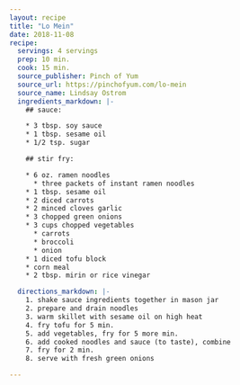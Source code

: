 ```yaml
---
layout: recipe
title: "Lo Mein"
date: 2018-11-08
recipe:
  servings: 4 servings
  prep: 10 min.
  cook: 15 min.
  source_publisher: Pinch of Yum
  source_url: https://pinchofyum.com/lo-mein
  source_name: Lindsay Ostrom
  ingredients_markdown: |-
    ## sauce:

    * 3 tbsp. soy sauce
    * 1 tbsp. sesame oil
    * 1/2 tsp. sugar

    ## stir fry:

    * 6 oz. ramen noodles
      * three packets of instant ramen noodles
    * 1 tbsp. sesame oil
    * 2 diced carrots
    * 2 minced cloves garlic
    * 3 chopped green onions
    * 3 cups chopped vegetables
      * carrots
      * broccoli
      * onion
    * 1 diced tofu block
    * corn meal
    * 2 tbsp. mirin or rice vinegar

  directions_markdown: |-
    1. shake sauce ingredients together in mason jar
    2. prepare and drain noodles
    3. warm skillet with sesame oil on high heat
    4. fry tofu for 5 min.
    5. add vegetables, fry for 5 more min.
    6. add cooked noodles and sauce (to taste), combine
    7. fry for 2 min.
    8. serve with fresh green onions

---
```

